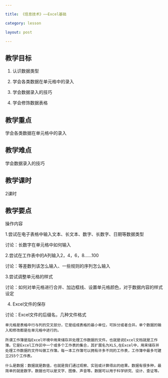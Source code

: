 ```yaml
---

title: 《信息技术》——Excel基础

category: lesson

layout: post

---
```




## 教学目标

1. 认识数据类型

2. 学会各类数据在单元格中的录入

3. 学会数据录入的技巧

4. 学会修饰数据表格



## 教学重点



学会各类数据在单元格中的录入



## 教学难点



学会数据录入的技巧



## 教学课时



2课时



## 教学要点

操作内容

1.尝试在电子表格中输入文本、长文本、数字、长数字、日期等数据类型

讨论：长数字在单元格中如何输入

2.尝试在工作表中的A列输入2，4，6，8……100

讨论：等差数列该怎么输入、一些规则的序列怎么输入

3.尝试调整单元格的样式

讨论：如何对单元格进行合并、加边框线、设置单元格颜色，对于数据内容的样式设定

4. Excel文件的保存

讨论：Excel文件的后缀名，几种文件格式

    单元格是表格中行与列的交叉部分，它是组成表格的最小单位，可拆分或者合并。单个数据的输入和修改都是在单元格中进行的。

    所谓工作簿是指Excel环境中用来储存并处理工作数据的文件。也就是说Excel文档就是工作簿。它是Excel工作区中一个或多个工作表的集合，其扩展名为XLS,在Excel中，用来储存并处理工作数据的文件叫做工作簿。每一本工作簿可以拥有许多不同的工作表，工作簿中最多可建立255个工作表。
    
    什么是数据：数据就是数值，也就是我们通过观察、实验或计算得出的结果。数据有很多种，最简单的就是数字。数据也可以是文字、图像、声音等。数据可以用于科学研究、设计、查证等。
